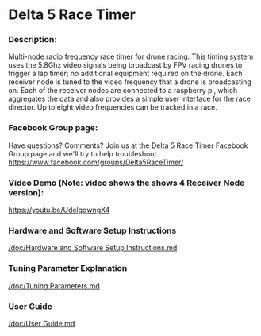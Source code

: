 # Delta 5 Race Timer

### Description:

Multi-node radio frequency race timer for drone racing. This timing system uses the 5.8Ghz video signals being broadcast by FPV racing drones to trigger a lap timer; no additional equipment required on the drone. Each receiver node is tuned to the video frequency that a drone is broadcasting on. Each of the receiver nodes are connected to a raspberry pi, which aggregates the data and also provides a simple user interface for the race director. Up to eight video frequencies can be tracked in a race.

### Facebook Group page:
Have questions? Comments? Join us at the Delta 5 Race Timer Facebook Group page and we'll try to help troubleshoot.
https://www.facebook.com/groups/Delta5RaceTimer/

### Video Demo (Note: video shows the shows 4 Receiver Node version):
https://youtu.be/UdelgqwngX4

### Hardware and Software Setup Instructions
[/doc/Hardware and Software Setup Instructions.md](/doc/Hardware%20and%20Software%20Setup%20Instructions.md)

### Tuning Parameter Explanation
[/doc/Tuning Parameters.md](/doc/Tuning%20Parameters.md)

### User Guide
[/doc/User Guide.md](/doc/User%20Guide.md)

